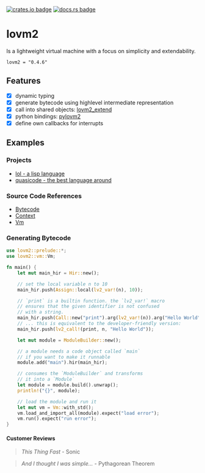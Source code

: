[![crates.io badge](https://img.shields.io/crates/v/lovm2.svg)](https://crates.io/crates/lovm2)
[![docs.rs badge](https://docs.rs/lovm2/badge.svg?version=latest)](https://docs.rs/lovm2/)

# lovm2

Is a lightweight virtual machine with a focus on simplicity and extendability.

```
lovm2 = "0.4.6"
```

## Features

- [X] dynamic typing
- [X] generate bytecode using highlevel intermediate representation
- [X] call into shared objects: [lovm2_extend](lovm2_extend/README.md)
- [X] python bindings: [pylovm2](pylovm2/README.md)
- [X] define own callbacks for interrupts

## Examples

### Projects

- [lol - a lisp language](https://github.com/lausek/lol)
- [quasicode - the best language around](https://github.com/witling/quasicode)

### Source Code References

- [Bytecode](https://github.com/lausek/lovm2/blob/master/src/bytecode.rs)
- [Context](https://github.com/lausek/lovm2/blob/master/src/context.rs)
- [Vm](https://github.com/lausek/lovm2/blob/master/src/vm.rs)

### Generating Bytecode

``` rust
use lovm2::prelude::*;
use lovm2::vm::Vm;

fn main() {
    let mut main_hir = Hir::new();

    // set the local variable n to 10
    main_hir.push(Assign::local(lv2_var!(n), 10));

    // `print` is a builtin function. the `lv2_var!` macro
    // ensures that the given identifier is not confused
    // with a string.
    main_hir.push(Call::new("print").arg(lv2_var!(n)).arg("Hello World"));
    // ... this is equivalent to the developer-friendly version:
    main_hir.push(lv2_call!(print, n, "Hello World"));

    let mut module = ModuleBuilder::new();

    // a module needs a code object called `main`
    // if you want to make it runnable
    module.add("main").hir(main_hir);

    // consumes the `ModuleBuilder` and transforms
    // it into a `Module`
    let module = module.build().unwrap();
    println!("{}", module);

    // load the module and run it
    let mut vm = Vm::with_std();
    vm.load_and_import_all(module).expect("load error");
    vm.run().expect("run error");
}
```

#### Customer Reviews

> *This Thing Fast* - Sonic

> *And I thought I was simple...* - Pythagorean Theorem
